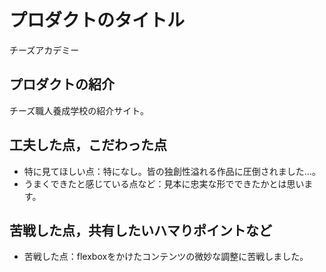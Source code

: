 # プロダクトのタイトル
チーズアカデミー
## プロダクトの紹介
チーズ職人養成学校の紹介サイト。
## 工夫した点，こだわった点
- 特に見てほしい点：特になし。皆の独創性溢れる作品に圧倒されました…。
- うまくできたと感じている点など：見本に忠実な形でできたかとは思います。
## 苦戦した点，共有したいハマりポイントなど
- 苦戦した点：flexboxをかけたコンテンツの微妙な調整に苦戦しました。
